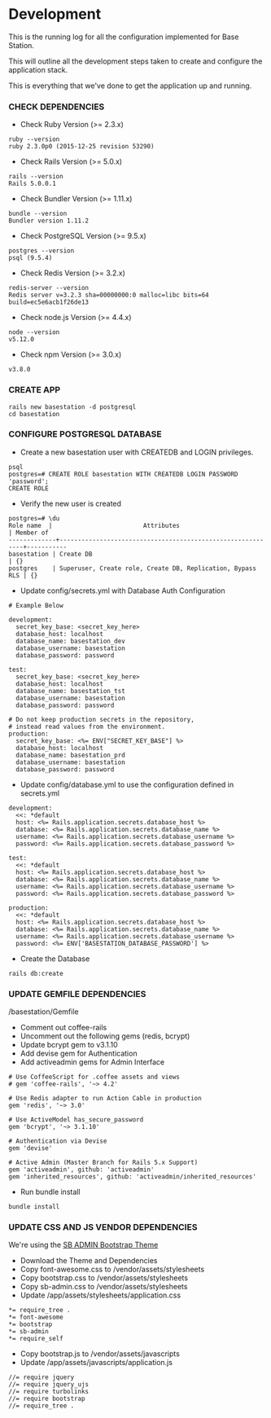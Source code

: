 # Development

This is the running log for all the configuration implemented for Base Station.

This will outline all the development steps taken to create and configure the application stack.

This is everything that we've done to get the application up and running.


### CHECK DEPENDENCIES


* Check Ruby Version (>= 2.3.x)

```
ruby --version
ruby 2.3.0p0 (2015-12-25 revision 53290)
```

* Check Rails Version (>= 5.0.x)

```
rails --version
Rails 5.0.0.1
```

* Check Bundler Version (>= 1.11.x)

```
bundle --version
Bundler version 1.11.2
```

* Check PostgreSQL Version (>= 9.5.x)

```
postgres --version
psql (9.5.4)
```

* Check Redis Version (>= 3.2.x)

```
redis-server --version
Redis server v=3.2.3 sha=00000000:0 malloc=libc bits=64 build=ec5e6acb1f26de13
```


* Check node.js Version (>= 4.4.x)

```
node --version
v5.12.0
```

* Check npm Version (>= 3.0.x)

```
v3.8.0
```


### CREATE APP

```
rails new basestation -d postgresql
cd basestation
```

### CONFIGURE POSTGRESQL DATABASE

* Create a new basestation user with CREATEDB and LOGIN privileges.

```
psql
postgres=# CREATE ROLE basestation WITH CREATEDB LOGIN PASSWORD 'password';
CREATE ROLE
```

* Verify the new user is created

```
postgres=# \du
Role name  |                         Attributes                         | Member of
-------------+------------------------------------------------------------+-----------
basestation | Create DB                                                  | {}
postgres    | Superuser, Create role, Create DB, Replication, Bypass RLS | {}
```

* Update config/secrets.yml with Database Auth Configuration

```
# Example Below

development:
  secret_key_base: <secret_key_here>
  database_host: localhost
  database_name: basestation_dev
  database_username: basestation
  database_password: password

test:
  secret_key_base: <secret_key_here>
  database_host: localhost
  database_name: basestation_tst
  database_username: basestation
  database_password: password

# Do not keep production secrets in the repository,
# instead read values from the environment.
production:
  secret_key_base: <%= ENV["SECRET_KEY_BASE"] %>
  database_host: localhost
  database_name: basestation_prd
  database_username: basestation
  database_password: password
```

* Update config/database.yml to use the configuration defined in secrets.yml

```
development:
  <<: *default
  host: <%= Rails.application.secrets.database_host %>
  database: <%= Rails.application.secrets.database_name %>
  username: <%= Rails.application.secrets.database_username %>
  password: <%= Rails.application.secrets.database_password %>

test:
  <<: *default
  host: <%= Rails.application.secrets.database_host %>
  database: <%= Rails.application.secrets.database_name %>
  username: <%= Rails.application.secrets.database_username %>
  password: <%= Rails.application.secrets.database_password %>

production:
  <<: *default
  host: <%= Rails.application.secrets.database_host %>
  database: <%= Rails.application.secrets.database_name %>
  username: <%= Rails.application.secrets.database_username %>
  password: <%= ENV['BASESTATION_DATABASE_PASSWORD'] %>
```  

* Create the Database

```
rails db:create
```

### UPDATE GEMFILE DEPENDENCIES

/basestation/Gemfile

* Comment out coffee-rails
* Uncomment out the following gems (redis, bcrypt)
* Update bcrypt gem to v3.1.10
* Add devise gem for Authentication
* Add activeadmin gems for Admin Interface

```
# Use CoffeeScript for .coffee assets and views
# gem 'coffee-rails', '~> 4.2'

# Use Redis adapter to run Action Cable in production
gem 'redis', '~> 3.0'

# Use ActiveModel has_secure_password
gem 'bcrypt', '~> 3.1.10'

# Authentication via Devise
gem 'devise'

# Active Admin (Master Branch for Rails 5.x Support)
gem 'activeadmin', github: 'activeadmin'
gem 'inherited_resources', github: 'activeadmin/inherited_resources'

```

* Run bundle install

```
bundle install
```

### UPDATE CSS AND JS VENDOR DEPENDENCIES

We're using the [SB ADMIN Bootstrap Theme](https://startbootstrap.com/template-overviews/sb-admin/)

* Download the Theme and Dependencies
* Copy font-awesome.css to /vendor/assets/stylesheets
* Copy bootstrap.css to /vendor/assets/stylesheets
* Copy sb-admin.css to /vendor/assets/stylesheets
* Update /app/assets/stylesheets/application.css

```
*= require_tree .
*= font-awesome
*= bootstrap
*= sb-admin
*= require_self
```

* Copy bootstrap.js to /vendor/assets/javascripts
* Update /app/assets/javascripts/application.js

```
//= require jquery
//= require jquery_ujs
//= require turbolinks
//= require bootstrap
//= require_tree .
```
